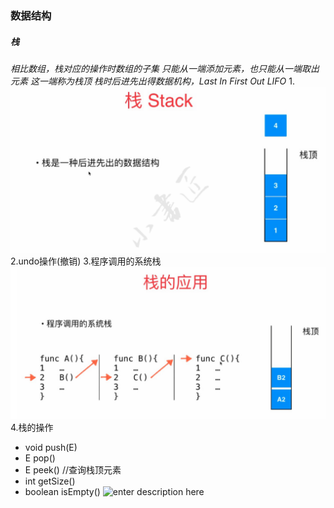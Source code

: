 ### 数据结构
##### 栈
*相⽐数组，栈对应的操作时数组的⼦集
只能从⼀端添加元素，也只能从⼀端取出元素
这⼀端称为栈顶
栈时后进先出得数据机构，Last In First Out LIFO*
1.![enter description here](./images/1555496271692.png)
2.undo操作(撤销)
3.程序调⽤的系统栈
![enter description here](./images/1555496285230.png)
4.栈的操作

* void push(E)
* E pop()
* E peek() //查询栈顶元素
* int getSize()
* boolean isEmpty()
![enter description here](https://markdown.xiaoshujiang.com/img/spinner.gif "[[[1555499962346]]]" )